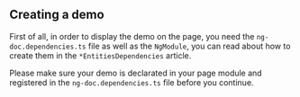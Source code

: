 ## Creating a demo

First of all, in order to display the demo on the page, you need the `ng-doc.dependencies.ts`
file as well as the `NgModule`, you can read about how to create them in the `*EntitiesDependencies`
article.

Please make sure your demo is declarated in your page module and registered in the `ng-doc.dependencies.ts` file
before you continue.
